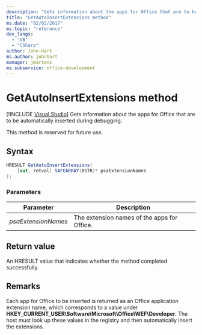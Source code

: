 ```yaml
---
description: "Gets information about the apps for Office that are to be automatically inserted during debugging."
title: "GetAutoInsertExtensions method"
ms.date: "02/02/2017"
ms.topic: "reference"
dev_langs:
  - "VB"
  - "CSharp"
author: John-Hart
ms.author: johnhart
manager: jmartens
ms.subservice: office-development
---
```

# GetAutoInsertExtensions method

 [!INCLUDE [Visual Studio](~/includes/applies-to-version/vs-windows-only.md)]
  Gets information about the apps for Office that are to be automatically inserted during debugging.

 This method is reserved for future use.

## Syntax

```csharp
HRESULT GetAutoInsertExtensions(
    [out, retval] SAFEARRAY(BSTR)* psaExtensionNames
);
```

### Parameters

|Parameter|Description|
|---------------|-----------------|
|*psaExtensionNames*|The extension names of the apps for Office.|

## Return value
 An HRESULT value that indicates whether the method completed successfully.

## Remarks
 Each app for Office to be inserted is returned as an Office application extension name, which corresponds to a value under **HKEY_CURRENT_USER\Software\Microsoft\Office\WEF\Developer**. The host must look up these values in the registry and then automatically insert the extensions.
